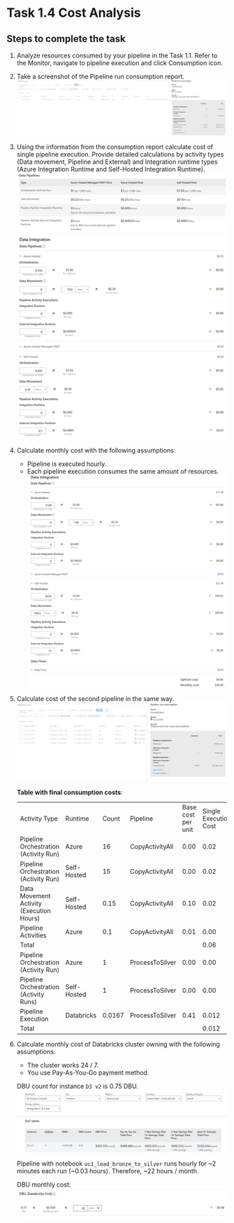 # Task 1.4 Cost Analysis

## Steps to complete the task

1. Analyze resources consumed by your pipeline in the Task 1.1. Refer to the Monitor, navigate to pipeline
   execution and click Consumption icon.
2. Take a screenshot of the Pipeline run consumption report.
   ![](./screenshots/copy-pipeline-consumption.png)

3. Using the information from the consumption report calculate cost of single pipeline execution. Provide
   detailed calculations by activity types (Data movement, Pipeline and External) and Integration runtime
   types (Azure Integration Runtime and Self-Hosted Integration Runtime).
   ![](./screenshots/azure-synapse-pricelist.png)
   ![](./screenshots/pipeline-run-cost.png)

4. Calculate monthly cost with the following assumptions:
   - Pipeline is executed hourly.
   - Each pipeline execution consumes the same amount of resources.
   ![](./screenshots/pipeline-month-cost.png)

5. Calculate cost of the second pipeline in the same way.
   ![](./screenshots/databricks-pipeline-consumption.png)

   **Table with final consumption costs**:
   <table>
   <tbody>
      <tr>
         <td>
            Activity Type
         </td>
         <td>
            Runtime
         </td>
         <td>
            Count
         </td>  
         <td>
            Pipeline
         </td>  
         <td>
            Base cost per unit
         </td>  
         <td>
            Single Execution Cost
         </td>  
         <td>
            Monthly Cost
         </td>     
      </tr>
      <tr>
         <td>
            Pipeline Orchestration (Activity Run)
         </td>
         <td>
            Azure
         </td>
         <td>
            16
         </td>  
         <td>
            CopyActivityAll
         </td>  
         <td>
            0.00
         </td>  
         <td>
            0.02
         </td>  
         <td>
            11.68
         </td>     
      </tr>
      <tr>
         <td>
            Pipeline Orchestration (Activity Run)
         </td>
         <td>
            Self-Hosted
         </td>
         <td>
            15
         </td>  
         <td>
            CopyActivityAll
         </td>  
         <td>
            0.00
         </td>  
         <td>
            0.02
         </td>  
         <td>
            16.42
         </td>     
      </tr>
      <tr>
         <td>
            Data Movement Activity (Execution Hours)
         </td>
         <td>
            Self-Hosted
         </td>
         <td>
            0.15
         </td>  
         <td>
            CopyActivityAll
         </td>  
         <td>
            0.10
         </td>  
         <td>
            0.02
         </td>  
         <td>
            10.95
         </td>     
      </tr>
      <tr>
         <td>
            Pipeline Activities
         </td>
         <td>
            Azure
         </td>
         <td>
            0.1
         </td>  
         <td>
            CopyActivityAll
         </td>  
         <td>
            0.01
         </td>  
         <td>
            0.00
         </td>  
         <td>
            0.06
         </td>     
      </tr>
      <tr>
         <td colspan="5"> 
            Total
         </td>
         <td> 0.06 </td>
         <td> 39.06 </td>
      </tr>
      <tr>
         <td>
            Pipeline Orchestration (Activity Run)
         </td>
         <td>
            Azure
         </td>
         <td>
            1
         </td>  
         <td>
            ProcessToSilver
         </td>  
         <td>
            0.00
         </td>  
         <td>
            0.00
         </td>  
         <td>
            0.73
         </td>     
      </tr>
      <tr>
         <td>
            Pipeline Orchestration (Activity Runs)
         </td>
         <td>
            Self-Hosted
         </td>
         <td>
            1
         </td>  
         <td>
            ProcessToSilver
         </td>  
         <td>
            0.00
         </td>  
         <td>
            0.00
         </td>  
         <td>
            0.00
         </td>     
      </tr>
      <tr>
         <td>
            Pipeline Execution
         </td>
         <td>
            Databricks
         </td>
         <td>
            0.0167
         </td>  
         <td>
            ProcessToSilver
         </td>  
         <td>
            0.41
         </td>  
         <td>
            0.012
         </td>  
         <td>
            9.08
         </td>     
      </tr>      
      <tr>
         <td colspan="5"> 
            Total
         </td>
         <td> 0.012 </td>
         <td> 9.81 </td>
      </tr>
   </tbody>
   </table>

5. Calculate monthly cost of Databricks cluster owning with the following assumptions:
   - The cluster works 24 / 7.
   - You use Pay-As-You-Go payment method.
   
   DBU count for instance `D3 v2` is 0.75 DBU.
   ![](./screenshots/dv2-series-pricing.png)

   Pipeline with notebook `uc1_load_bronze_to_silver` runs hourly for ~2 minutes each run (~0.03 hours). 
   Therefore, ~22 hours / month.

   DBU monthly cost:
   ![](./screenshots/dbu-monthly.png)
